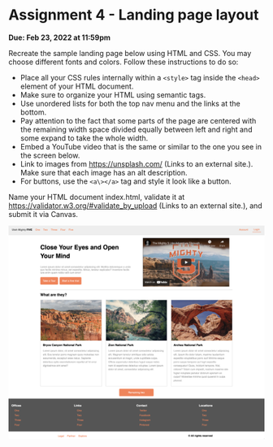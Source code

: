 # Assignment 4 - Landing page layout

**Due: Feb 23, 2022 at 11:59pm**

Recreate the sample landing page below using HTML and CSS. You may choose different fonts and colors. Follow these instructions to do so:

-   Place all your CSS rules internally within a `<style>` tag inside the `<head>` element of your HTML document.
-   Make sure to organize your HTML using semantic tags.
-   Use unordered lists for both the top nav menu and the links at the bottom.
-   Pay attention to the fact that some parts of the page are centered with the remaining width space divided equally between left and right and some expand to take the whole width.
-   Embed a YouTube video that is the same or similar to the one you see in the screen below.
-   Link to images from https://unsplash.com/ (Links to an external site.). Make sure that each image has an alt description.
-   For buttons, use the `<a\></a>` tag and style it look like a button.

Name your HTML document index.html, validate it at https://validator.w3.org/#validate_by_upload (Links to an external site.), and submit it via Canvas.

![reference image](./reference-image.png)
